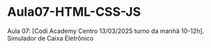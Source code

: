 # Aula07-HTML-CSS-JS
Aula 07: [Codi Academy Centro 13/03/2025 turno da manhã 10-12h]. Simulador de Caixa Eletrônico
